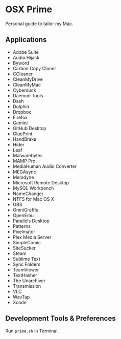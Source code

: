 # OSX Prime
Personal guide to tailor my Mac.

## Applications

- Adobe Suite
- Audio Hijack
- Byword
- Carbon Copy Cloner
- CCleaner
- CleanMyDrive
- CleanMyMac
- Cyberduck
- Daemon Tools
- Dash
- Dolphin
- Dropbox
- Firefox
- Gemini
- GitHub Desktop
- GluePrint
- HandBrake
- Hider
- Leaf
- Malwarebytes
- MAMP Pro
- MediaHuman Audio Converter
- MEGAsync
- Melodyne
- Microsoft Remote Desktop
- MySQL Workbench
- NameChanger
- NTFS for Mac OS X
- OBS
- OmniGraffle
- OpenEmu
- Parallels Desktop
- Patterns
- Pixelmator
- Plex Media Server
- SimpleComic
- SiteSucker
- Steam
- Sublime Text
- Sync Folders
- TeamViewer
- TextHasher
- The Unarchiver
- Transmission
- VLC
- WavTap
- Xcode

## Development Tools & Preferences

Run `prime.sh` in Terminal.